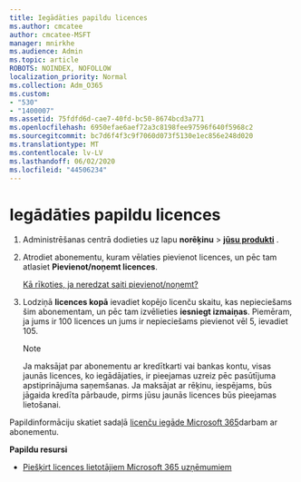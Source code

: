 ```yaml
---
title: Iegādāties papildu licences
ms.author: cmcatee
author: cmcatee-MSFT
manager: mnirkhe
ms.audience: Admin
ms.topic: article
ROBOTS: NOINDEX, NOFOLLOW
localization_priority: Normal
ms.collection: Adm_O365
ms.custom:
- "530"
- "1400007"
ms.assetid: 75fdfd6d-cae7-40fd-bc50-8674bcd3a771
ms.openlocfilehash: 6950efae6aef72a3c8198fee97596f640f5968c2
ms.sourcegitcommit: bc7d6f4f3c9f7060d073f5130e1ec856e248d020
ms.translationtype: MT
ms.contentlocale: lv-LV
ms.lasthandoff: 06/02/2020
ms.locfileid: "44506234"
---
```

# <a name="buy-additional-licenses"></a>Iegādāties papildu licences

1. Administrēšanas centrā dodieties uz lapu **norēķinu** \> **[jūsu produkti](https://go.microsoft.com/fwlink/p/?linkid=842054)** .

2. Atrodiet abonementu, kuram vēlaties pievienot licences, un pēc tam atlasiet **Pievienot/noņemt licences**.

    [Kā rīkoties, ja neredzat saiti pievienot/noņemt?](https://docs.microsoft.com/microsoft-365/commerce/licenses/buy-licenses)

3. Lodziņā **licences kopā** ievadiet kopējo licenču skaitu, kas nepieciešams šim abonementam, un pēc tam izvēlieties **iesniegt izmaiņas**. Piemēram, ja jums ir 100 licences un jums ir nepieciešams pievienot vēl 5, ievadiet 105.

    > [!NOTE]
    > Ja maksājat par abonementu ar kredītkarti vai bankas kontu, visas jaunās licences, ko iegādājaties, ir pieejamas uzreiz pēc pasūtījuma apstiprinājuma saņemšanas. Ja maksājat ar rēķinu, iespējams, būs jāgaida kredīta pārbaude, pirms jūsu jaunās licences būs pieejamas lietošanai.

Papildinformāciju skatiet sadaļā [licenču iegāde Microsoft 365](https://docs.microsoft.com/microsoft-365/commerce/licenses/buy-licenses)darbam ar abonementu.  

**Papildu resursi**

- [Piešķirt licences lietotājiem Microsoft 365 uzņēmumiem](https://docs.microsoft.com/microsoft-365/admin/add-users/add-users)